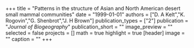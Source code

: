 +++
title = "Patterns in the structure of Asian and North American desert small mammal communities"
date = "1999-01-01"
authors = ["D. A Kelt","K. Rogovin","G. Shenbrot","J. H Brown"]
publication_types = ["2"]
publication = "_Journal of Biogeography_"
publication_short = ""
image_preview = ""
selected = false
projects = []
math = true
highlight = true
[header]
image = ""
caption = ""
+++

